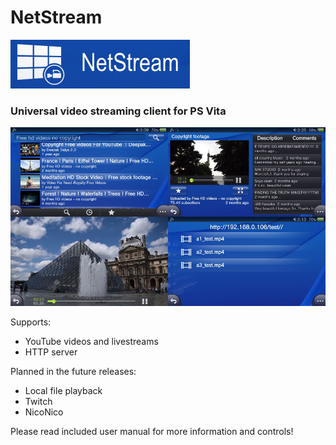 # NetStream
![](https://github.com/GrapheneCt/NetStream/raw/main/logo.PNG)

### Universal video streaming client for PS Vita

![](https://github.com/GrapheneCt/NetStream/raw/main/demo.png)

Supports:
- YouTube videos and livestreams
- HTTP server

Planned in the future releases:
- Local file playback
- Twitch
- NicoNico

Please read included user manual for more information and controls!

